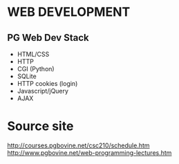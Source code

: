 # WEB DEVELOPMENT
## PG Web Dev Stack
- HTML/CSS
- HTTP
- CGI (Python)
- SQLite
- HTTP cookies (login)
- Javascript/jQuery
- AJAX

# Source site
http://courses.pgbovine.net/csc210/schedule.htm
http://www.pgbovine.net/web-programming-lectures.htm

